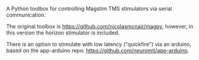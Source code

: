 A Python toolbox for controlling Magstim TMS stimulators via serial communication.

The original toolbox is https://github.com/nicolasmcnair/magpy, however, in this version the horizon stimulator is included.

There is an option to stimulate with low latency ("quickfire") via an arduino, based on the app-arduino repo: https://github.com/neuromti/app-arduino.